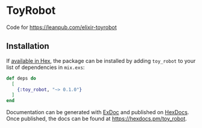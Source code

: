 # ToyRobot

Code for https://leanpub.com/elixir-toyrobot

## Installation

If [available in Hex](https://hex.pm/docs/publish), the package can be installed
by adding `toy_robot` to your list of dependencies in `mix.exs`:

```elixir
def deps do
  [
    {:toy_robot, "~> 0.1.0"}
  ]
end
```

Documentation can be generated with [ExDoc](https://github.com/elixir-lang/ex_doc)
and published on [HexDocs](https://hexdocs.pm). Once published, the docs can
be found at <https://hexdocs.pm/toy_robot>.

